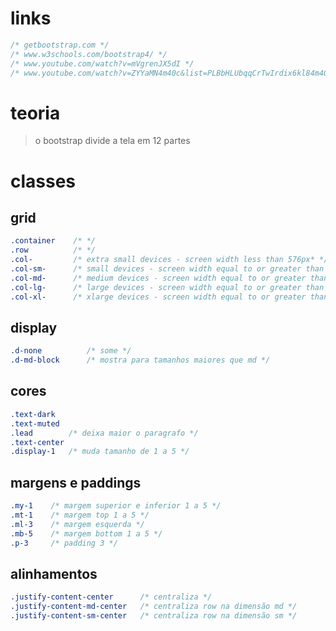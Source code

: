 # links 

~~~css
/* getbootstrap.com */
/* www.w3schools.com/bootstrap4/ */
/* www.youtube.com/watch?v=mVgrenJX5dI */
/* www.youtube.com/watch?v=ZYYaMN4m40c&list=PLBbHLUbqqCrTwIrdix6kl84m4OPE0JexR&index=3 */
~~~

# teoria

> o bootstrap divide a tela em 12 partes

# classes 

## grid 

~~~css
.container    /* */
.row          /* */
.col-         /* extra small devices - screen width less than 576px* */
.col-sm-      /* small devices - screen width equal to or greater than 576px*  */
.col-md-      /* medium devices - screen width equal to or greater than 768px*  */
.col-lg-      /* large devices - screen width equal to or greater than 992px*  */
.col-xl-      /* xlarge devices - screen width equal to or greater than 1200px*  */
~~~

## display 

~~~css
.d-none          /* some */
.d-md-block      /* mostra para tamanhos maiores que md */
~~~

## cores 

~~~css
.text-dark 
.text-muted 
.lead        /* deixa maior o paragrafo */
.text-center 
.display-1   /* muda tamanho de 1 a 5 */
~~~

## margens e paddings 

~~~css
.my-1    /* margem superior e inferior 1 a 5 */
.mt-1    /* margem top 1 a 5 */
.ml-3    /* margem esquerda */
.mb-5    /* margem bottom 1 a 5 */
.p-3     /* padding 3 */
~~~

## alinhamentos 

~~~css
.justify-content-center      /* centraliza */
.justify-content-md-center   /* centraliza row na dimensão md */
.justify-content-sm-center   /* centraliza row na dimensão sm */
~~~